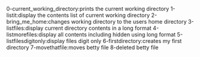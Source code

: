 0-current_working_directory:prints the current working directory
1-listit:display the contents list of current working directory
2-bring_me_home:changes working directory to the users home directory
3-listfiles:display current directory contents in a long format
4-listmorefiles:display all contents including hidden using long format
5-listfilesdigitonly:display files digit only
6-firstdirectory:creates my first directory
7-movethatfile:moves betty file
8-deleted betty file
